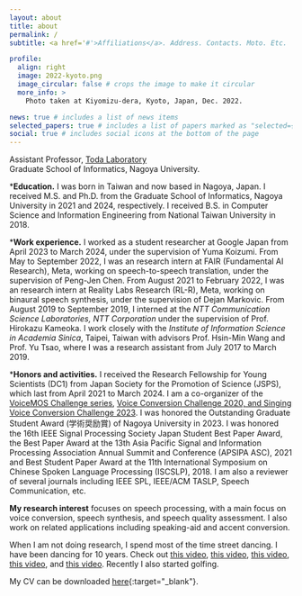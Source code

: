 ```yaml
---
layout: about
title: about
permalink: /
subtitle: <a href='#'>Affiliations</a>. Address. Contacts. Moto. Etc.

profile:
  align: right
  image: 2022-kyoto.png
  image_circular: false # crops the image to make it circular
  more_info: >
    Photo taken at Kiyomizu-dera, Kyoto, Japan, Dec. 2022.

news: true # includes a list of news items
selected_papers: true # includes a list of papers marked as "selected={true}"
social: true # includes social icons at the bottom of the page
---
```


Assistant Professor, [Toda Laboratory](https://www.toda.is.i.nagoya-u.ac.jp)<br>
Graduate School of Informatics, Nagoya University.

***Education.** I was born in Taiwan and now based in Nagoya, Japan. I received M.S. and Ph.D. from the Graduate School of Informatics, Nagoya University in 2021 and 2024, respectively. I received B.S. in Computer Science and Information Engineering from National Taiwan University in 2018.

***Work experience.** I worked as a student researcher at Google Japan from April 2023 to March 2024, under the supervision of Yuma Koizumi. From May to September 2022, I was an research intern at FAIR (Fundamental AI Research), Meta, working on speech-to-speech translation, under the supervision of Peng-Jen Chen. From August 2021 to February 2022, I was an research intern at Reality Labs Research (RL-R), Meta, working on binaural speech synthesis, under the supervision of Dejan Markovic. From August 2019 to September 2019, I interned at the _NTT Communication Science Laboratories, NTT Corporation_ under the supervision of Prof. Hirokazu Kameoka. I work closely with the _Institute of Information Science in Academia Sinica_, Taipei, Taiwan with advisors Prof. Hsin-Min Wang and Prof. Yu Tsao, where I was a research assistant from July 2017 to March 2019. 

***Honors and activities.** I received the Research Fellowship for Young Scientists (DC1) from Japan Society for the Promotion of Science (JSPS), which last from April 2021 to March 2024. I am a co-organizer of the [VoiceMOS Challenge series](https://sites.google.com/view/voicemos-challenge/), [Voice Conversion Challenge 2020, and Singing Voice Conversion Challenge 2023](http://www.vc-challenge.org/). I was honored the Outstanding Graduate Student Award (学術奨励賞) of Nagoya University in 2023. I was honored the 16th IEEE Signal Processing Society Japan Student Best Paper Award, the Best Paper Award at the 13th Asia Pacific Signal and Information Processing Association Annual Summit and Conference (APSIPA ASC), 2021 and Best Student Paper Award at the 11th International Symposium on Chinese Spoken Language Processing (ISCSLP), 2018. I am also a reviewer of several journals including IEEE SPL, IEEE/ACM TASLP, Speech Communication, etc.

**My research interest** focuses on speech processing, with a main focus on voice conversion, speech synthesis, and speech quality assessment. I also work on related applications including speaking-aid and accent conversion.

When I am not doing research, I spend most of the time street dancing. I have been dancing for 10 years. Check out [this video](https://www.youtube.com/watch?v=7kfGe7zuQ5g), [this video](https://www.youtube.com/watch?v=vkiC1dORUCU), [this video](https://www.youtube.com/watch?v=uNDdkA3Qcn4), [this video](https://www.youtube.com/watch?v=fxYIFZeStu0), and [this video](https://www.youtube.com/watch?v=Xwy6jYQ678Q). Recently I also started golfing.

My CV can be downloaded [here](./assets/pdf/CV-wchuang.pdf){:target="_blank"}.